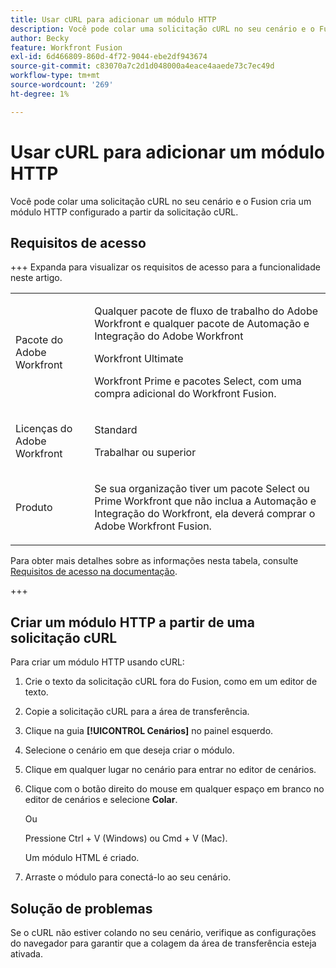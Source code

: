 ```yaml
---
title: Usar cURL para adicionar um módulo HTTP
description: Você pode colar uma solicitação cURL no seu cenário e o Fusion cria um módulo HTTP configurado a partir da solicitação cURL.
author: Becky
feature: Workfront Fusion
exl-id: 6d466809-860d-4f72-9044-ebe2df943674
source-git-commit: c83070a7c2d1d048000a4eace4aaede73c7ec49d
workflow-type: tm+mt
source-wordcount: '269'
ht-degree: 1%

---
```


# Usar cURL para adicionar um módulo HTTP

Você pode colar uma solicitação cURL no seu cenário e o Fusion cria um módulo HTTP configurado a partir da solicitação cURL.

## Requisitos de acesso

+++ Expanda para visualizar os requisitos de acesso para a funcionalidade neste artigo.

<table style="table-layout:auto">
 <col> 
 <col> 
 <tbody> 
  <tr> 
   <td role="rowheader">Pacote do Adobe Workfront</td> 
   <td> <p>Qualquer pacote de fluxo de trabalho do Adobe Workfront e qualquer pacote de Automação e Integração do Adobe Workfront</p><p>Workfront Ultimate</p><p>Workfront Prime e pacotes Select, com uma compra adicional do Workfront Fusion.</p> </td> 
  </tr> 
  <tr data-mc-conditions=""> 
   <td role="rowheader">Licenças do Adobe Workfront</td> 
   <td> <p>Standard</p><p>Trabalhar ou superior</p> </td> 
  </tr> 
  <tr> 
   <td role="rowheader">Produto</td> 
   <td>
   <p>Se sua organização tiver um pacote Select ou Prime Workfront que não inclua a Automação e Integração do Workfront, ela deverá comprar o Adobe Workfront Fusion.</li></ul>
   </td> 
  </tr>
 </tbody> 
</table>

Para obter mais detalhes sobre as informações nesta tabela, consulte [Requisitos de acesso na documentação](/help/workfront-fusion/references/licenses-and-roles/access-level-requirements-in-documentation.md).

+++

## Criar um módulo HTTP a partir de uma solicitação cURL


Para criar um módulo HTTP usando cURL:

1. Crie o texto da solicitação cURL fora do Fusion, como em um editor de texto.
1. Copie a solicitação cURL para a área de transferência.
1. Clique na guia **[!UICONTROL Cenários]** no painel esquerdo.
1. Selecione o cenário em que deseja criar o módulo.
1. Clique em qualquer lugar no cenário para entrar no editor de cenários.
1. Clique com o botão direito do mouse em qualquer espaço em branco no editor de cenários e selecione **Colar**.

   Ou

   Pressione Ctrl + V (Windows) ou Cmd + V (Mac).


   Um módulo HTML é criado.
1. Arraste o módulo para conectá-lo ao seu cenário.

## Solução de problemas

Se o cURL não estiver colando no seu cenário, verifique as configurações do navegador para garantir que a colagem da área de transferência esteja ativada.
